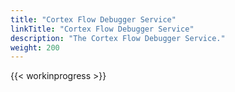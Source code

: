 ```yaml
---
title: "Cortex Flow Debugger Service"
linkTitle: "Cortex Flow Debugger Service"
description: "The Cortex Flow Debugger Service."
weight: 200
---
```


{{< workinprogress >}}
